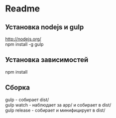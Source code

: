 # Readme

## Установка nodejs и gulp
http://nodejs.org/  
npm install -g gulp  

## Установка зависимостей
npm install  

## Сборка
gulp - собирает dist/  
gulp watch - наблюдает за app/ и собирает в dist/  
gulp release - собирает и минифицирует в dist/
